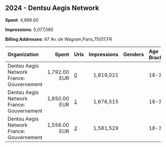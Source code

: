 ## 2024 - Dentsu Aegis Network 
**Spent**: 4,998.00

**Impressions**: 5,077,065

**Billing Addresses**: 67 Av. de Wagram,Paris,75017,FR

|Organization|Spent|Urls|Impressions|Genders|Age Brackets|Country Codes|
|:---|---:|:---|---:|:---|:---|:---|
|Dentsu Aegis Network France: Gouvernement|1,792.00 EUR|[0](https://www.snap.com/political-ads/asset/1f3c627fd7e4f664cef628c892ab864e93cd43b6190677e718db502230ee9c1f?mediaType=mp4)|1,819,021||18-35|france|
|Dentsu Aegis Network France: Gouvernement|1,650.00 EUR|[1](https://www.snap.com/political-ads/asset/0836dc1085136cd8867e367fd2a650d245ca7ce5c646bee12c2ddd39fcf13747?mediaType=mp4)|1,676,515||18-35|france|
|Dentsu Aegis Network France: Gouvernement|1,556.00 EUR|[2](https://www.snap.com/political-ads/asset/4a36e1d88e78ce2d04ee52a0adc1b34eafa3809d226ea2da5bda1ef70b9d49ac?mediaType=mp4)|1,581,529||18-35|france|
